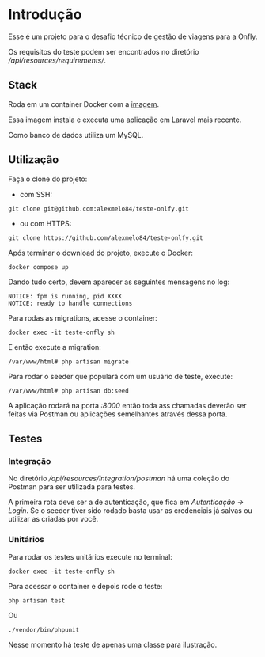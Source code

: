 # Introdução

Esse é um projeto para o desafio técnico de gestão de viagens para a Onfly.

Os requisitos do teste podem ser encontrados no diretório */api/resources/requirements/*.

## Stack

Roda em um container Docker com a [imagem](https://hub.docker.com/r/shinsenter/laravel).

Essa imagem instala e executa uma aplicação em Laravel mais recente.

Como banco de dados utiliza um MySQL.

## Utilização

Faça o clone do projeto:

- com SSH:
```
git clone git@github.com:alexmelo84/teste-onlfy.git
```

- ou com HTTPS:
```
git clone https://github.com/alexmelo84/teste-onlfy.git
```

Após terminar o download do projeto, execute o Docker:
```
docker compose up
```

Dando tudo certo, devem aparecer as seguintes mensagens no log:
```
NOTICE: fpm is running, pid XXXX
NOTICE: ready to handle connections
```

Para rodas as migrations, acesse o container:
```
docker exec -it teste-onfly sh
```

E então execute a migration:
```
/var/www/html# php artisan migrate
```

Para rodar o seeder que populará com um usuário de teste, execute:
```
/var/www/html# php artisan db:seed
```

A aplicação rodará na porta *:8000* então toda ass chamadas deverão ser feitas via Postman ou aplicações semelhantes através dessa porta.

## Testes

### Integração

No diretório */api/resources/integration/postman* há uma coleção do Postman para ser utilizada para testes.

A primeira rota deve ser a de autenticação, que fica em *Autenticação -> Login*. Se o seeder tiver sido rodado basta usar as credenciais já salvas ou utilizar as criadas por você.

### Unitários

Para rodar os testes unitários execute no terminal:
```
docker exec -it teste-onfly sh
```

Para acessar o container e depois rode o teste:
```
php artisan test
```

Ou
```
./vendor/bin/phpunit
```

Nesse momento há teste de apenas uma classe para ilustração.
